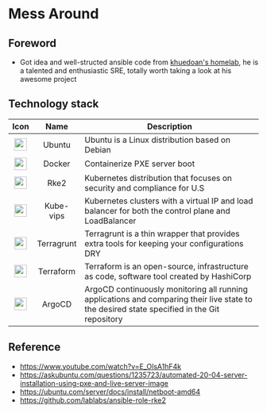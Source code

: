 # Mess Around

## Foreword
- Got idea and well-structed ansible code from [khuedoan's homelab](https://github.com/khuedoan/homelab.git), he is a talented and enthusiastic SRE, totally worth taking a look at his awesome project

## Technology stack
|                                                                                  Icon                                                                                   |    Name    | Description                                                                                                                                 |
| :---------------------------------------------------------------------------------------------------------------------------------------------------------------------: | :--------: | ------------------------------------------------------------------------------------------------------------------------------------------- |
| <img src="https://upload.wikimedia.org/wikipedia/commons/thumb/a/ab/Logo-ubuntu_cof-orange-hex.svg/1200px-Logo-ubuntu_cof-orange-hex.svg.png" width="25" height="25" /> |   Ubuntu   | Ubuntu is a Linux distribution based on Debian                                                                                              |
|                         <img src="https://www.docker.com/wp-content/uploads/2022/03/vertical-logo-monochromatic.png" width="25" height="25" />                          |   Docker   | Containerize PXE server boot                                                                                                                |
|                                     <img src="https://www.suse.com/c/wp-content/uploads/2022/06/RKE.jpeg" width="25" height="25" />                                     |    Rke2    | Kubernetes distribution that focuses on security and compliance for U.S                                                                     |
|                                              <img src="https://kube-vip.io/images/kube-vip.png" width="25" height="25" />                                               | Kube-vips  | Kubernetes clusters with a virtual IP and load balancer for both the control plane and LoadBalancer                                         |
|       <img src="https://global.discourse-cdn.com/standard11/uploads/gruntwork/original/1X/451c24614aece67849fd62d0432d77ecd00735c6.png" width="25" height="25" />       | Terragrunt | Terragrunt is a thin wrapper that provides extra tools for keeping your configurations DRY                                                  |
|                                        <img src="https://avatars.githubusercontent.com/u/52939924?v=4" width="25" height="25" />                                        | Terraform  | Terraform is an open-source, infrastructure as code, software tool created by HashiCorp                                                     |
|                         <img src="https://cncf-branding.netlify.app/img/projects/argo/icon/color/argo-icon-color.png" width="25" height="25" />                         |   ArgoCD   | ArgoCD continuously monitoring all running applications and comparing their live state to the desired state specified in the Git repository |

## Reference
- https://www.youtube.com/watch?v=E_OlsA1hF4k
- https://askubuntu.com/questions/1235723/automated-20-04-server-installation-using-pxe-and-live-server-image
- https://ubuntu.com/server/docs/install/netboot-amd64
- https://github.com/lablabs/ansible-role-rke2
